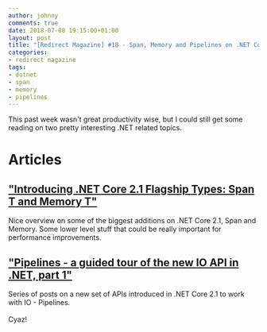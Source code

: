 ```yaml
---
author: johnny
comments: true
date: 2018-07-08 19:15:00+01:00
layout: post
title: "[Redirect Magazine] #18 - Span, Memory and Pipelines on .NET Core 2.1"
categories:
- redirect magazine
tags:
- dotnet
- span
- memory
- pipelines
---
```


This past week wasn't great productivity wise, but I could still get some reading on two pretty interesting .NET related topics.

# Articles
## ["Introducing .NET Core 2.1 Flagship Types: Span T and Memory T"](https://www.codemag.com/Article/1807051/Introducing-.NET-Core-2.1-Flagship-Types-Span-T-and-Memory-T)
Nice overview on some of the biggest additions on .NET Core 2.1, Span<T> and Memory<T>. Some lower level stuff that could be really important for performance improvements.
<br/>
## ["Pipelines - a guided tour of the new IO API in .NET, part 1"](https://blog.marcgravell.com/2018/07/pipe-dreams-part-1.html)
Series of posts on a new set of APIs introduced in .NET Core 2.1 to work with IO - Pipelines.
<br/>
<br/>
Cyaz!